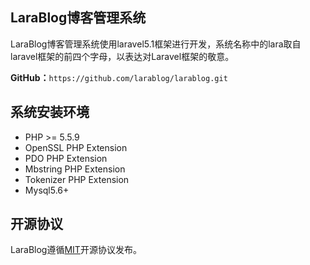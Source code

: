 ## LaraBlog博客管理系统

LaraBlog博客管理系统使用laravel5.1框架进行开发，系统名称中的lara取自laravel框架的前四个字母，以表达对Laravel框架的敬意。

**GitHub：**`https://github.com/larablog/larablog.git`

## 系统安装环境

- PHP >= 5.5.9
- OpenSSL PHP Extension
- PDO PHP Extension
- Mbstring PHP Extension
- Tokenizer PHP Extension
- Mysql5.6+

## 开源协议

LaraBlog遵循[MIT](https://opensource.org/licenses/MIT)开源协议发布。
